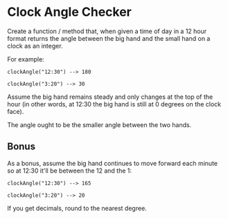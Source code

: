 # Clock Angle Checker

Create a function / method that, when given a time of day in a 12 hour format returns the angle between the big hand and the small hand on a clock as an integer.

For example:

```
clockAngle("12:30") --> 180

clockAngle("3:20") --> 30
```

Assume the big hand remains steady and only changes at the top of the hour (in other words, at 12:30 the big hand is still at 0 degrees on the clock face).

The angle ought to be the smaller angle between the two hands.

## Bonus

As a bonus, assume the big hand continues to move forward each minute so at 12:30 it'll be between the 12 and the 1:

```
clockAngle("12:30") --> 165

clockAngle("3:20") --> 20
```

If you get decimals, round to the nearest degree.

